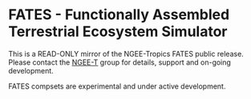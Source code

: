 # FATES - Functionally Assembled Terrestrial Ecosystem Simulator

This is a READ-ONLY mirror of the NGEE-Tropics FATES public
release. Please contact the [NGEE-T](https://github.com/NGEET) group
for details, support and on-going development.

FATES compsets are experimental and under active development.


